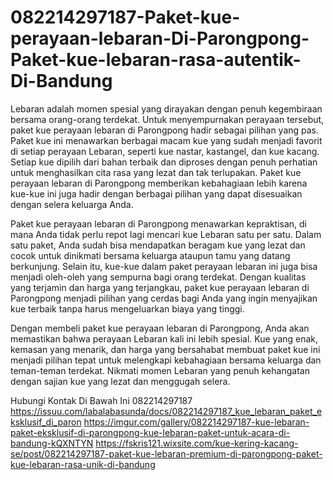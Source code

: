 # 082214297187-Paket-kue-perayaan-lebaran-Di-Parongpong-Paket-kue-lebaran-rasa-autentik-Di-Bandung

Lebaran adalah momen spesial yang dirayakan dengan penuh kegembiraan bersama orang-orang terdekat. Untuk menyempurnakan perayaan tersebut, paket kue perayaan lebaran di Parongpong hadir sebagai pilihan yang pas. Paket kue ini menawarkan berbagai macam kue yang sudah menjadi favorit di setiap perayaan Lebaran, seperti kue nastar, kastangel, dan kue kacang. Setiap kue dipilih dari bahan terbaik dan diproses dengan penuh perhatian untuk menghasilkan cita rasa yang lezat dan tak terlupakan. Paket kue perayaan lebaran di Parongpong memberikan kebahagiaan lebih karena kue-kue ini juga hadir dengan berbagai pilihan yang dapat disesuaikan dengan selera keluarga Anda.

Paket kue perayaan lebaran di Parongpong menawarkan kepraktisan, di mana Anda tidak perlu repot lagi mencari kue Lebaran satu per satu. Dalam satu paket, Anda sudah bisa mendapatkan beragam kue yang lezat dan cocok untuk dinikmati bersama keluarga ataupun tamu yang datang berkunjung. Selain itu, kue-kue dalam paket perayaan lebaran ini juga bisa menjadi oleh-oleh yang sempurna bagi orang terdekat. Dengan kualitas yang terjamin dan harga yang terjangkau, paket kue perayaan lebaran di Parongpong menjadi pilihan yang cerdas bagi Anda yang ingin menyajikan kue terbaik tanpa harus mengeluarkan biaya yang tinggi.

Dengan membeli paket kue perayaan lebaran di Parongpong, Anda akan memastikan bahwa perayaan Lebaran kali ini lebih spesial. Kue yang enak, kemasan yang menarik, dan harga yang bersahabat membuat paket kue ini menjadi pilihan tepat untuk melengkapi kebahagiaan bersama keluarga dan teman-teman terdekat. Nikmati momen Lebaran yang penuh kehangatan dengan sajian kue yang lezat dan menggugah selera.

Hubungi Kontak Di Bawah Ini
082214297187
https://issuu.com/labalabasunda/docs/082214297187_kue_lebaran_paket_eksklusif_di_paron
https://imgur.com/gallery/082214297187-kue-lebaran-paket-eksklusif-di-parongpong-kue-lebaran-paket-untuk-acara-di-bandung-kQXNTYN
https://fskris121.wixsite.com/kue-kering-kacang-se/post/082214297187-paket-kue-lebaran-premium-di-parongpong-paket-kue-lebaran-rasa-unik-di-bandung
